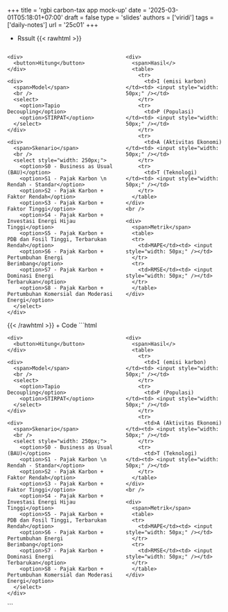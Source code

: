 +++
title = 'rgbi carbon-tax app mock-up'
date = '2025-03-01T05:18:01+07:00'
draft = false
type = 'slides'
authors = ['viridi']
tags = ['daily-notes']
url = '25c01'
+++

+ Rssult
{{< rawhtml >}}
<div style="display: flex">

  <div id="left">

    <div>
      <button>Hitung</button>
    </div>

    <div>
      <span>Model</span>
      <br />
      <select>
        <option>Tapio Decoupling</option>
        <option>STIRPAT</option>
      </select>
    </div>

    <div>
      <span>Skenario</span>
      <br />
      <select style="width: 250px;">
        <option>S0 - Business as Usual (BAU)</option>
        <option>S1 - Pajak Karbon \n Rendah - Standar</option>
        <option>S2 - Pajak Karbon + Faktor Rendah</option>
        <option>S3 - Pajak Karbon + Faktor Tinggi</option>
        <option>S4 - Pajak Karbon + Investasi Energi Hijau Tinggi</option>
        <option>S5 - Pajak Karbon + PDB dan Fosil Tinggi, Terbarukan Rendah</option>
        <option>S6 - Pajak Karbon + Pertumbuhan Energi Berimbang</option>
        <option>S7 - Pajak Karbon + Dominasi Energi Terbarukan</option>
        <option>S8 - Pajak Karbon + Pertumbuhan Komersial dan Moderasi Energi</option>
      </select>
    </div>

  </div>

  <div id="right" style="padding-left: 2em;">

    <div>
      <span>Hasil</>
      <table>
        <tr>
          <td>I (emisi karbon)      </td><td> <input style="width: 50px;" /></td>
        </tr>
        <tr>
          <td>P (Populasi)          </td><td> <input style="width: 50px;" /></td>
        </tr>
        <tr>
          <td>A (Aktivitas Ekonomi) </td><td> <input style="width: 50px;" /></td>
        </tr>
        <tr>
          <td>T (Teknologi)         </td><td> <input style="width: 50px;" /></td>
        </tr>
      </table>
    </div>
    <br />

    <div>
      <span>Metrik</span>
      <table>
      <tr>
        <td>MAPE</td><td> <input style="width: 50px;" /></td>
      </tr>
      <tr>
        <td>RMSE</td><td> <input style="width: 50px;" /></td>
      </tr>
      </table>
    </div>

  </div>

</div>
{{< /rawhtml >}}
+ Code
```html
<div style="display: flex">

  <div id="left">

    <div>
      <button>Hitung</button>
    </div>

    <div>
      <span>Model</span>
      <br />
      <select>
        <option>Tapio Decoupling</option>
        <option>STIRPAT</option>
      </select>
    </div>

    <div>
      <span>Skenario</span>
      <br />
      <select style="width: 250px;">
        <option>S0 - Business as Usual (BAU)</option>
        <option>S1 - Pajak Karbon \n Rendah - Standar</option>
        <option>S2 - Pajak Karbon + Faktor Rendah</option>
        <option>S3 - Pajak Karbon + Faktor Tinggi</option>
        <option>S4 - Pajak Karbon + Investasi Energi Hijau Tinggi</option>
        <option>S5 - Pajak Karbon + PDB dan Fosil Tinggi, Terbarukan Rendah</option>
        <option>S6 - Pajak Karbon + Pertumbuhan Energi Berimbang</option>
        <option>S7 - Pajak Karbon + Dominasi Energi Terbarukan</option>
        <option>S8 - Pajak Karbon + Pertumbuhan Komersial dan Moderasi Energi</option>
      </select>
    </div>

  </div>

  <div id="right" style="padding-left: 2em;">

    <div>
      <span>Hasil</>
      <table>
        <tr>
          <td>I (emisi karbon)      </td><td> <input style="width: 50px;" /></td>
        </tr>
        <tr>
          <td>P (Populasi)          </td><td> <input style="width: 50px;" /></td>
        </tr>
        <tr>
          <td>A (Aktivitas Ekonomi) </td><td> <input style="width: 50px;" /></td>
        </tr>
        <tr>
          <td>T (Teknologi)         </td><td> <input style="width: 50px;" /></td>
        </tr>
      </table>
    </div>
    <br />

    <div>
      <span>Metrik</span>
      <table>
      <tr>
        <td>MAPE</td><td> <input style="width: 50px;" /></td>
      </tr>
      <tr>
        <td>RMSE</td><td> <input style="width: 50px;" /></td>
      </tr>
      </table>
    </div>

  </div>

</div>
```
